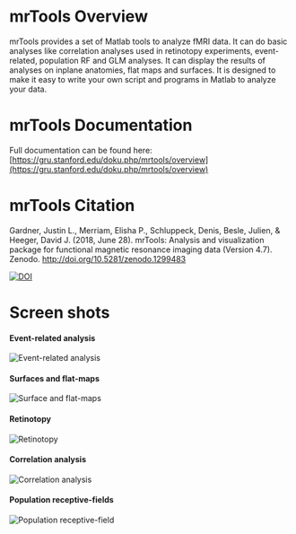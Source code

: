 # mrTools Overview

mrTools provides a set of Matlab tools to analyze fMRI data. It can do basic analyses like correlation analyses used in retinotopy experiments, event-related, population RF and GLM analyses. It can display the results of analyses on inplane anatomies, flat maps and surfaces. It is designed to make it easy to write your own script and programs in Matlab to analyze your data.

# mrTools Documentation

Full documentation can be found here: [https://gru.stanford.edu/doku.php/mrtools/overview](https://gru.stanford.edu/doku.php/mrtools/overview)

# mrTools Citation

Gardner, Justin L., Merriam, Elisha P., Schluppeck, Denis, Besle, Julien, & Heeger, David J. (2018, June 28). mrTools: Analysis and visualization package for functional magnetic resonance imaging data (Version 4.7). Zenodo. http://doi.org/10.5281/zenodo.1299483

[![DOI](https://zenodo.org/badge/DOI/10.5281/zenodo.1299483.svg)](https://doi.org/10.5281/zenodo.1299483)

# Screen shots
#### Event-related analysis
![Event-related analysis](http://gru.stanford.edu/lib/exe/fetch.php/mrtools/ertutorial9.png)
#### Surfaces and flat-maps
![Surface and flat-maps](http://gru.stanford.edu/lib/exe/fetch.php/mrtools/surftutorial_viewer2.png)
#### Retinotopy
![Retinotopy](http://gru.stanford.edu/lib/exe/fetch.php/mrtools/retinotopytutorial_coranal8.png)
#### Correlation analysis
![Correlation analysis](http://gru.stanford.edu/lib/exe/fetch.php/mrtools/retinotopytutorial_coranal6.png)
#### Population receptive-fields
![Population receptive-field](http://gru.stanford.edu/lib/exe/fetch.php/mrtools/prfinterrogator.png)
